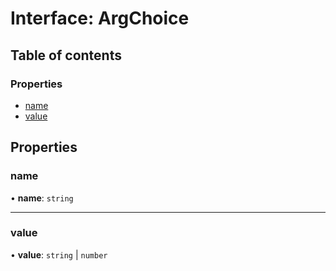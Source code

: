 # Interface: ArgChoice

## Table of contents

### Properties

- [name](ArgChoice.md#name)
- [value](ArgChoice.md#value)

## Properties

### name

• **name**: `string`

___

### value

• **value**: `string` \| `number`
